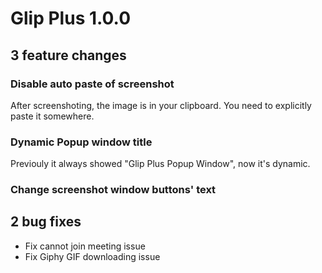 # Glip Plus 1.0.0

## 3 feature changes

### Disable auto paste of screenshot

After screenshoting, the image is in your clipboard. You need to explicitly paste it somewhere.

### Dynamic Popup window title

Previouly it always showed "Glip Plus Popup Window", now it's dynamic.

### Change screenshot window buttons' text


## 2 bug fixes

- Fix cannot join meeting issue
- Fix Giphy GIF downloading issue
